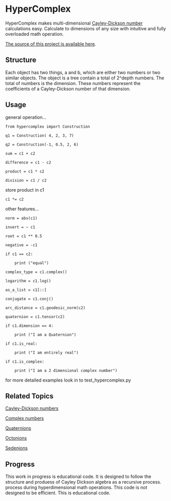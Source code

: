 # HyperComplex

HyperComplex makes multi-dimensional [Cayley-Dickson number][cayley_dickson] calculations easy.
Calculate to dimensions of any size with intuitive and fully overloaded math
operation.

[The source of this project is available here][src].

Structure
---------

Each object has two things, a and b, which are either two numbers or two
similar objects. The object is a tree contain a total of 2^depth numbers.
The total of numbers is the dimension. These numbers represent the coefficients
of a Cayley-Dickson number of that dimension.

Usage
-----

general operation...

    from hypercomplex import Construction

    q1 = Construction( 4, 2, 3, 7)

    q2 = Construction(-1, 0.5, 2, 6)

    sum = c1 + c2

    difference = c1 - c2

    product = c1 * c2

    division = c1 / c2

store product in c1

    c1 *= c2

other features...

    norm = abs(c1)

    invert = ~ c1

    root = c1 ** 0.5

    negative = -c1

    if c1 == c2:

        print ("equal")

    complex_type = c1.complex()

    logarithm = c1.log()

    as_a_list = c1[::]

    conjugate = c1.conj()

    arc_distance = c1.geodesic_norm(c2)

    quaternion = c1.tensor(c2)

    if c1.dimension == 4:

        print ("I am a Quaternion")

    if c1.is_real:

        print ("I am entirely real")

    if c1.is_complex:

        print ("I am a 2 dimensional complex number")

for more detailed examples look in to test_hypercomplex.py

Related Topics
--------------

[Cayley-Dickson numbers][cayley_dickson]

[Complex numbers][complex]

[Quaternions][quaternion]

[Octonions][octonion]

[Sedenions][sedenion]

Progress
--------

This work in progress is educational code. It is designed to follow the
structure and produess of Cayley Dickson algebra as a recursive process.
process during hyperdimensional math operations. This code is not designed 
to be efficient. This is educational code.

[src]: https://github.com/peawormsworth/PyHyperComplex
[cayley_dickson]: https://en.wikipedia.org/wiki/Cayley%E2%80%93Dickson_construction
[complex]: https://en.wikipedia.org/wiki/Complex_number
[quaternion]: https://en.wikipedia.org/wiki/Quaternion
[octonion]: https://en.wikipedia.org/wiki/Octonion
[sedenion]: https://en.wikipedia.org/wiki/Sedenion
